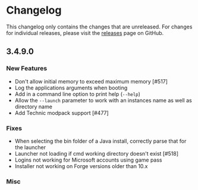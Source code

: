 # Changelog

This changelog only contains the changes that are unreleased. For changes for individual releases, please visit the
[releases](https://github.com/ATLauncher/ATLauncher/releases) page on GitHub.

## 3.4.9.0

### New Features
- Don't allow initial memory to exceed maximum memory [#517]
- Log the applications arguments when booting
- Add in a command line option to print help (`--help`)
- Allow the `--launch` parameter to work with an instances name as well as directory name
- Add Technic modpack support [#477]

### Fixes
- When selecting the bin folder of a Java install, correctly parse that for the launcher
- Launcher not loading if cmd working directory doesn't exist [#518]
- Logins not working for Microsoft accounts using game pass
- Installer not working on Forge versions older than 10.x

### Misc
